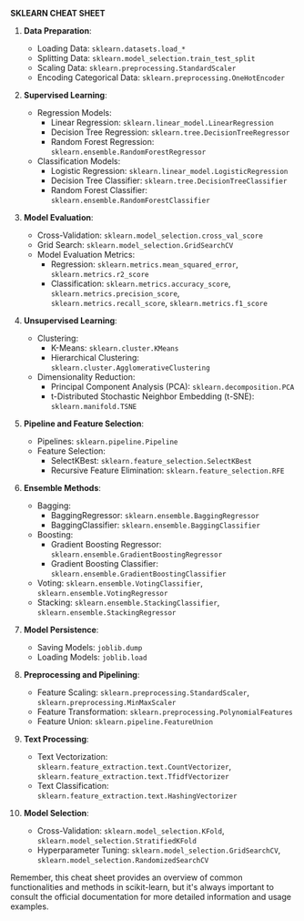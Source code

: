 **SKLEARN CHEAT SHEET**

1. **Data Preparation**:
   - Loading Data: `sklearn.datasets.load_*`
   - Splitting Data: `sklearn.model_selection.train_test_split`
   - Scaling Data: `sklearn.preprocessing.StandardScaler`
   - Encoding Categorical Data: `sklearn.preprocessing.OneHotEncoder`

2. **Supervised Learning**:
   - Regression Models:
     - Linear Regression: `sklearn.linear_model.LinearRegression`
     - Decision Tree Regression: `sklearn.tree.DecisionTreeRegressor`
     - Random Forest Regression: `sklearn.ensemble.RandomForestRegressor`
   - Classification Models:
     - Logistic Regression: `sklearn.linear_model.LogisticRegression`
     - Decision Tree Classifier: `sklearn.tree.DecisionTreeClassifier`
     - Random Forest Classifier: `sklearn.ensemble.RandomForestClassifier`

3. **Model Evaluation**:
   - Cross-Validation: `sklearn.model_selection.cross_val_score`
   - Grid Search: `sklearn.model_selection.GridSearchCV`
   - Model Evaluation Metrics:
     - Regression: `sklearn.metrics.mean_squared_error`, `sklearn.metrics.r2_score`
     - Classification: `sklearn.metrics.accuracy_score`, `sklearn.metrics.precision_score`, `sklearn.metrics.recall_score`, `sklearn.metrics.f1_score`

4. **Unsupervised Learning**:
   - Clustering:
     - K-Means: `sklearn.cluster.KMeans`
     - Hierarchical Clustering: `sklearn.cluster.AgglomerativeClustering`
   - Dimensionality Reduction:
     - Principal Component Analysis (PCA): `sklearn.decomposition.PCA`
     - t-Distributed Stochastic Neighbor Embedding (t-SNE): `sklearn.manifold.TSNE`

5. **Pipeline and Feature Selection**:
   - Pipelines: `sklearn.pipeline.Pipeline`
   - Feature Selection:
     - SelectKBest: `sklearn.feature_selection.SelectKBest`
     - Recursive Feature Elimination: `sklearn.feature_selection.RFE`

6. **Ensemble Methods**:
   - Bagging:
     - BaggingRegressor: `sklearn.ensemble.BaggingRegressor`
     - BaggingClassifier: `sklearn.ensemble.BaggingClassifier`
   - Boosting:
     - Gradient Boosting Regressor: `sklearn.ensemble.GradientBoostingRegressor`
     - Gradient Boosting Classifier: `sklearn.ensemble.GradientBoostingClassifier`
   - Voting: `sklearn.ensemble.VotingClassifier`, `sklearn.ensemble.VotingRegressor`
   - Stacking: `sklearn.ensemble.StackingClassifier`, `sklearn.ensemble.StackingRegressor`

7. **Model Persistence**:
   - Saving Models: `joblib.dump`
   - Loading Models: `joblib.load`

8. **Preprocessing and Pipelining**:
   - Feature Scaling: `sklearn.preprocessing.StandardScaler`, `sklearn.preprocessing.MinMaxScaler`
   - Feature Transformation: `sklearn.preprocessing.PolynomialFeatures`
   - Feature Union: `sklearn.pipeline.FeatureUnion`

9. **Text Processing**:
   - Text Vectorization: `sklearn.feature_extraction.text.CountVectorizer`, `sklearn.feature_extraction.text.TfidfVectorizer`
   - Text Classification: `sklearn.feature_extraction.text.HashingVectorizer`

10. **Model Selection**:
    - Cross-Validation: `sklearn.model_selection.KFold`, `sklearn.model_selection.StratifiedKFold`
    - Hyperparameter Tuning: `sklearn.model_selection.GridSearchCV`, `sklearn.model_selection.RandomizedSearchCV`

Remember, this cheat sheet provides an overview of common functionalities and methods in scikit-learn, but it's always important to consult the official documentation for more detailed information and usage examples.